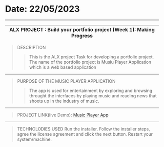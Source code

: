 # Date: 22/05/2023
------------------------------------------------------------------------
ALX PROJECT : Build your portfolio project (Week 1): Making Progress    |
------------------------------------------------------------------------|
> DESCRIPTION
>> This is the ALX project Task for developing a portfolio project. The name of the portfolio project is Musiu Player Application which is a web based application
--------------------------------------------------------------------------------------------
> PURPOSE OF THE MUSIC PLAYER APPLICATION
>> The app is used for entertainment by exploring and browsing throught the interfaces by playing music and reading news that shoots up in the industry of music.
---------------------------------------------------------------------------------------------
> PROJECT LINK(live Demo): [Music Player App](https://solesinnovationhub.infinityfreeapp.com/sw-projects/webapps/music-player-app/index.php)
----------------------------------------------------------------------------------------------
> TECHNOLODIES USED
 Run the installer.
Follow the installer steps, agree the license agreement and click the next button.
Restart your system/machine.

> 
